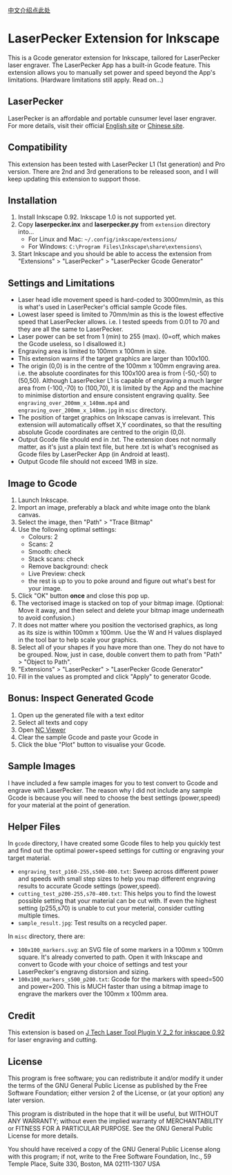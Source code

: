 [中文介绍点此处](README_CN.md)

# LaserPecker Extension for Inkscape
This is a Gcode generator extension for Inkscape, tailored for LaserPecker laser engraver. The LaserPecker App has a built-in Gcode feature. This extension allows you to manually set power and speed beyond the App's limitations. (Hardware limitations still apply. Read on...)


## LaserPecker
LaserPecker is an affordable and portable cunsumer level laser engraver.
For more details, visit their official [English site](https://www.laserpecker.net/) or [Chinese site](http://www.laserpecker.cn/). 


## Compatibility

This extension has been tested with LaserPecker L1 (1st generation) and Pro version. There are 2nd and 3rd generations to be released soon, and I will keep updating this extension to support those.


## Installation

1) Install Inkscape 0.92. Inkscape 1.0 is not supported yet.
2) Copy **laserpecker.inx** and **laserpecker.py** from `extension` directory into...
	* For Linux and Mac: `~/.config/inkscape/extensions/`
	* For Windows: `C:\Program Files\Inkscape\share\extensions\`
3) Start Inkscape and you should be able to access the extension from "Extensions" > "LaserPecker" > "LaserPecker Gcode Generator" 


## Settings and Limitations

* Laser head idle movement speed is hard-coded to 3000mm/min, as this is what's used in LaserPecker's official sample Gcode files.
* Lowest laser speed is limited to 70mm/min as this is the lowest effective speed that LaserPecker allows. i.e. I tested speeds from 0.01 to 70 and they are all the same to LaserPecker.
* Laser power can be set from 1 (min) to 255 (max). (0=off, which makes the Gcode useless, so I disallowed it.)
* Engraving area is limited to 100mm x 100mm in size.
* This extension warns if the target graphics are larger than 100x100.
* The origin (0,0) is in the centre of the 100mm x 100mm engraving area. i.e. the absolute coordinates for this 100x100 area is from (-50,-50) to (50,50). Although LaserPecker L1 is capable of engraving a much larger area from (-100,-70) to (100,70), it is limited by the App and the machine to minimise distortion and ensure consistent engraving quality. See `engraving_over_200mm_x_140mm.mp4` and `engraving_over_200mm_x_140mm.jpg` in `misc` directory.
* The position of target graphics on Inkscape canvas is irrelevant. This extension will automatically offset X,Y coordinates, so that the resulting absolute Gcode coordinates are centred to the origin (0,0).  
* Output Gcode file should end in .txt. The extension does not normally matter, as it's just a plain text file, but here .txt is what's recognised as Gcode files by LaserPecker App (in Android at least).
* Output Gcode file should not exceed 1MB in size.


## Image to Gcode

1) Launch Inkscape.
2) Import an image, preferably a black and white image onto the blank canvas.
3) Select the image, then "Path" > "Trace Bitmap"
4) Use the following optimal settings:
	* Colours: 2
	* Scans: 2
	* Smooth: check
	* Stack scans: check
	* Remove background: check
	* Live Preview: check
	* the rest is up to you to poke around and figure out what's best for your image.
5) Click "OK" button **once** and close this pop up.
6) The vectorised image is stacked on top of your bitmap image. (Optional: Move it away, and then select and delete your bitmap image underneath to avoid confusion.)
7) It does not matter where you position the vectorised graphics, as long as its size is within 100mm x 100mm. Use the W and H values displayed in the tool bar to help scale your graphics.
8) Select all of your shapes if you have more than one. They do not have to be grouped. Now, just in case, double convert them to path from "Path" > "Object to Path".
9) "Extensions" > "LaserPecker" > "LaserPecker Gcode Generator" 
10) Fill in the values as prompted and click "Apply" to generator Gcode.



## Bonus: Inspect Generated Gcode

1) Open up the generated file with a text editor
2) Select all texts and copy
3) Open [NC Viewer](https://ncviewer.com/)
4) Clear the sample Gcode and paste your Gcode in
5) Click the blue "Plot" button to visualise your Gcode.


## Sample Images

I have included a few sample images for you to test convert to Gcode and engrave with LaserPecker. The reason why I did not include any sample Gcode is because you will need to choose the best settings (power,speed) for your material at the point of generation.


## Helper Files

In `gcode` directory, I have created some Gcode files to help you quickly test and find out the optimal power+speed settings for cutting or engraving your target material.

* `engraving_test_p160-255,s500-800.txt`: Sweep across different power and speeds with small step sizes to help you map different engraving results to accurate Gcode settings (power,speed). 
* `cutting_test_p200-255,s70-400.txt`: This helps you to find the lowest possible setting that your material can be cut with. If even the highest setting (p255,s70) is unable to cut your meterial, consider cutting multiple times.
* `sample_result.jpg`: Test results on a recycled paper. 

In `misc` directory, there are:
* `100x100_markers.svg`: an SVG file of some markers in a 100mm x 100mm square. It's already converted to path. Open it with Inkscape and convert to Gcode with your choice of settings and test your LaserPecker's engravng distorsion and sizing.
* `100x100_markers_s500_p200.txt`: Gcode for the markers with speed=500 and power=200. This is MUCH faster than using a bitmap image to engrave the markers over the 100mm x 100mm area.


## Credit
This extension is based on [J Tech Laser Tool Plugin V 2_2 for inkscape 0.92](https://jtechphotonics.com/?page_id=1980) for laser engraving and cutting.


## License


This program is free software; you can redistribute it and/or modify
it under the terms of the GNU General Public License as published by
the Free Software Foundation; either version 2 of the License, or
(at your option) any later version.

This program is distributed in the hope that it will be useful,
but WITHOUT ANY WARRANTY; without even the implied warranty of
MERCHANTABILITY or FITNESS FOR A PARTICULAR PURPOSE.  See the
GNU General Public License for more details.

You should have received a copy of the GNU General Public License
along with this program; if not, write to the Free Software
Foundation, Inc., 59 Temple Place, Suite 330, Boston, MA  02111-1307  USA
